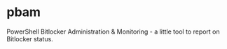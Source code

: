 # pbam
PowerShell Bitlocker Administration &amp; Monitoring - a little tool to report on Bitlocker status.
